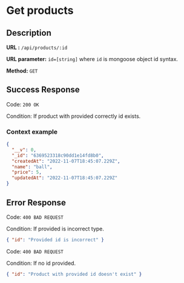 # Get products

## Description

<b>URL :</b> `/api/products/:id`

<b>URL parameter:</b> `id=[string]` where `id` is mongoose object id syntax.

<b>Method:</b> `GET`

## Success Response

Code: `200 OK`

Condition: If product with provided correctly id exists.

### Context example

```json
{
  "__v": 0,
  "_id": "6369523318c90dd1e14fd8b0",
  "createdAt": "2022-11-07T18:45:07.229Z",
  "name": "ball",
  "price": 5,
  "updatedAt": "2022-11-07T18:45:07.229Z"
}
```

## Error Response

Code: `400 BAD REQUEST`

Condition: If provided is incorrect type.

```json
{ "id": "Provided id is incorrect" }
```

Code: `400 BAD REQUEST`

Condition: If no id provided.

```json
{ "id": "Product with provided id doesn't exist" }
```
